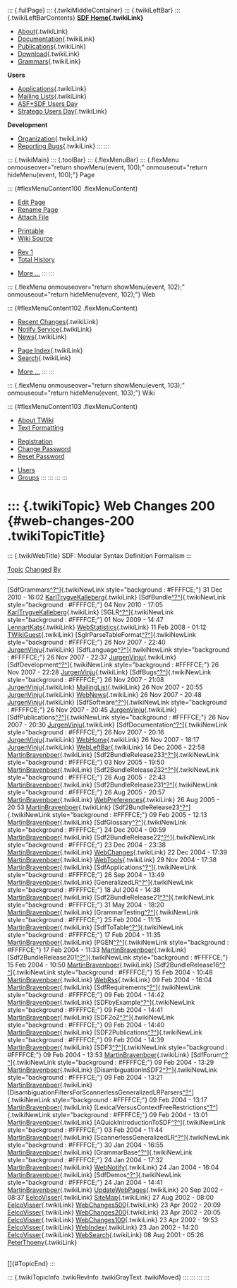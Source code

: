 ::: {.fullPage}
::: {.twikiMiddleContainer}
::: {.twikiLeftBar}
::: {.twikiLeftBarContents}
**[SDF Home](WebHome){.twikiLink}**

-   [About](SdfLanguage){.twikiLink}
-   [Documentation](SdfDocumentation){.twikiLink}
-   [Publications](SdfPublications){.twikiLink}
-   [Download](SdfSoftware){.twikiLink}
-   [Grammars](SdfGrammars){.twikiLink}

**Users**

-   [Applications](SdfApplications){.twikiLink}
-   [Mailing Lists](MailingList){.twikiLink}
-   [ASF+SDF Users
    Day](http://www.cwi.nl/htbin/sen1/twiki/bin/view/SEN1/ASFSDFUsersDay)
-   [Stratego Users Day](../Stratego/StrategoUsersDay){.twikiLink}

**Development**

-   [Organization](SdfDevelopment){.twikiLink}
-   [Reporting Bugs](SdfBugs){.twikiLink}
:::
:::

::: {.twikiMain}
::: {.toolBar}
::: {.flexMenuBar}
::: {.flexMenu onmouseover="return showMenu(event, 100);" onmouseout="return hideMenu(event, 100);"}
Page

::: {#flexMenuContent100 .flexMenuContent}
-   [Edit
    Page](http://www.program-transformation.org/edit/SdfBackup/WebChanges200?t=1536829002)
-   [Rename
    Page](http://www.program-transformation.org/rename/SdfBackup/WebChanges200)
-   [Attach
    File](http://www.program-transformation.org/attach/SdfBackup/WebChanges200)

<!-- -->

-   [Printable](http://www.program-transformation.org/view/SdfBackup/WebChanges200?skin=print.pattern)
-   [Wiki
    Source](http://www.program-transformation.org/view/SdfBackup/WebChanges200?skin=text&raw=on&contenttype=text/plain)

<!-- -->

-   [Rev
    1](http://www.program-transformation.org/view/SdfBackup/WebChanges200?rev=1.1)
-   [Total
    History](http://www.program-transformation.org/rdiff/SdfBackup/WebChanges200)

<!-- -->

-   [More
    \...](http://www.program-transformation.org/oops/SdfBackup/WebChanges200?template=oopsmore&param1=1.1&param2=1.1)
:::
:::

::: {.flexMenu onmouseover="return showMenu(event, 102);" onmouseout="return hideMenu(event, 102);"}
Web

::: {#flexMenuContent102 .flexMenuContent}
-   [Recent Changes](WebChanges){.twikiLink}
-   [Notify Service](WebNotify){.twikiLink}
-   [News](WebNews){.twikiLink}

<!-- -->

-   [Page Index](WebIndex){.twikiLink}
-   [Search](WebSearch){.twikiLink}

<!-- -->

-   [More
    \...](http://www.program-transformation.org/oops/SdfBackup/WebChanges200?template=oopsmore&param1=1.1&param2=1.1)
:::
:::

::: {.flexMenu onmouseover="return showMenu(event, 103);" onmouseout="return hideMenu(event, 103);"}
Wiki

::: {#flexMenuContent103 .flexMenuContent}
-   [About
    TWiki](http://www.program-transformation.org/view/TWiki/WebHome)
-   [Text
    Formatting](http://www.program-transformation.org/view/TWiki/TextFormattingRules)

<!-- -->

-   [Registration](http://www.program-transformation.org/view/TWiki/TWikiRegistration)
-   [Change
    Password](http://www.program-transformation.org/view/TWiki/ChangePassword)
-   [Reset
    Password](http://www.program-transformation.org/view/TWiki/ResetPassword)

<!-- -->

-   [Users](http://www.program-transformation.org/view/Main/TWikiUsers)
-   [Groups](http://www.program-transformation.org/view/Main/TWikiGroups)
:::
:::
:::
:::

::: {.twikiTopic}
Web Changes 200 {#web-changes-200 .twikiTopicTitle}
===============

::: {.twikiWebTitle}
SDF: Modular Syntax Definition Formalism
:::

  [Topic](http://www.program-transformation.org/SdfBackup/WebChanges200?sortcol=0&table=1&up=0#sorted_table "Sort by this column")                                                                                                                           [Changed](http://www.program-transformation.org/SdfBackup/WebChanges200?sortcol=1&table=1&up=0#sorted_table "Sort by this column")   [By](http://www.program-transformation.org/SdfBackup/WebChanges200?sortcol=2&table=1&up=0#sorted_table "Sort by this column")
  ---------------------------------------------------------------------------------------------------------------------------------------------------------------------------------------------------------------------------------------------------------- ------------------------------------------------------------------------------------------------------------------------------------ -------------------------------------------------------------------------------------------------------------------------------
  [SdfGrammars[^?^](http://www.program-transformation.org/edit/Main/SdfGrammars?topicparent=SdfBackup.WebChanges200)]{.twikiNewLink style="background : #FFFFCE;"}                                                                                           31 Dec 2010 - 16:02                                                                                                                  [KarlTrygveKalleberg](../Main/KarlTrygveKalleberg){.twikiLink}
  [SdfBundle[^?^](http://www.program-transformation.org/edit/Main/SdfBundle?topicparent=SdfBackup.WebChanges200)]{.twikiNewLink style="background : #FFFFCE;"}                                                                                               04 Nov 2010 - 17:05                                                                                                                  [KarlTrygveKalleberg](../Main/KarlTrygveKalleberg){.twikiLink}
  [SGLR[^?^](http://www.program-transformation.org/edit/Main/SGLR?topicparent=SdfBackup.WebChanges200)]{.twikiNewLink style="background : #FFFFCE;"}                                                                                                         01 Nov 2009 - 14:47                                                                                                                  [LennartKats](../Main/LennartKats){.twikiLink}
  [WebStatistics](../Main/WebStatistics){.twikiLink}                                                                                                                                                                                                         11 Feb 2008 - 01:12                                                                                                                  [TWikiGuest](../Main/TWikiGuest){.twikiLink}
  [SglrParseTableFormat[^?^](http://www.program-transformation.org/edit/Main/SglrParseTableFormat?topicparent=SdfBackup.WebChanges200)]{.twikiNewLink style="background : #FFFFCE;"}                                                                         26 Nov 2007 - 22:40                                                                                                                  [JurgenVinju](../Main/JurgenVinju){.twikiLink}
  [SdfLanguage[^?^](http://www.program-transformation.org/edit/Main/SdfLanguage?topicparent=SdfBackup.WebChanges200)]{.twikiNewLink style="background : #FFFFCE;"}                                                                                           26 Nov 2007 - 22:37                                                                                                                  [JurgenVinju](../Main/JurgenVinju){.twikiLink}
  [SdfDevelopment[^?^](http://www.program-transformation.org/edit/Main/SdfDevelopment?topicparent=SdfBackup.WebChanges200)]{.twikiNewLink style="background : #FFFFCE;"}                                                                                     26 Nov 2007 - 22:28                                                                                                                  [JurgenVinju](../Main/JurgenVinju){.twikiLink}
  [SdfBugs[^?^](http://www.program-transformation.org/edit/Main/SdfBugs?topicparent=SdfBackup.WebChanges200)]{.twikiNewLink style="background : #FFFFCE;"}                                                                                                   26 Nov 2007 - 21:08                                                                                                                  [JurgenVinju](../Main/JurgenVinju){.twikiLink}
  [MailingList](../Main/MailingList){.twikiLink}                                                                                                                                                                                                             26 Nov 2007 - 20:55                                                                                                                  [JurgenVinju](../Main/JurgenVinju){.twikiLink}
  [WebNews](../Main/WebNews){.twikiLink}                                                                                                                                                                                                                     26 Nov 2007 - 20:48                                                                                                                  [JurgenVinju](../Main/JurgenVinju){.twikiLink}
  [SdfSoftware[^?^](http://www.program-transformation.org/edit/Main/SdfSoftware?topicparent=SdfBackup.WebChanges200)]{.twikiNewLink style="background : #FFFFCE;"}                                                                                           26 Nov 2007 - 20:45                                                                                                                  [JurgenVinju](../Main/JurgenVinju){.twikiLink}
  [SdfPublications[^?^](http://www.program-transformation.org/edit/Main/SdfPublications?topicparent=SdfBackup.WebChanges200)]{.twikiNewLink style="background : #FFFFCE;"}                                                                                   26 Nov 2007 - 20:30                                                                                                                  [JurgenVinju](../Main/JurgenVinju){.twikiLink}
  [SdfDocumentation[^?^](http://www.program-transformation.org/edit/Main/SdfDocumentation?topicparent=SdfBackup.WebChanges200)]{.twikiNewLink style="background : #FFFFCE;"}                                                                                 26 Nov 2007 - 20:16                                                                                                                  [JurgenVinju](../Main/JurgenVinju){.twikiLink}
  [WebHome](../Main/WebHome){.twikiLink}                                                                                                                                                                                                                     26 Nov 2007 - 18:17                                                                                                                  [JurgenVinju](../Main/JurgenVinju){.twikiLink}
  [WebLeftBar](../Main/WebLeftBar){.twikiLink}                                                                                                                                                                                                               14 Dec 2006 - 22:58                                                                                                                  [MartinBravenboer](../Main/MartinBravenboer){.twikiLink}
  [Sdf2BundleRelease233[^?^](http://www.program-transformation.org/edit/Main/Sdf2BundleRelease233?topicparent=SdfBackup.WebChanges200)]{.twikiNewLink style="background : #FFFFCE;"}                                                                         03 Nov 2005 - 19:50                                                                                                                  [MartinBravenboer](../Main/MartinBravenboer){.twikiLink}
  [Sdf2BundleRelease232[^?^](http://www.program-transformation.org/edit/Main/Sdf2BundleRelease232?topicparent=SdfBackup.WebChanges200)]{.twikiNewLink style="background : #FFFFCE;"}                                                                         26 Aug 2005 - 22:43                                                                                                                  [MartinBravenboer](../Main/MartinBravenboer){.twikiLink}
  [Sdf2BundleRelease231[^?^](http://www.program-transformation.org/edit/Main/Sdf2BundleRelease231?topicparent=SdfBackup.WebChanges200)]{.twikiNewLink style="background : #FFFFCE;"}                                                                         26 Aug 2005 - 20:57                                                                                                                  [MartinBravenboer](../Main/MartinBravenboer){.twikiLink}
  [WebPreferences](../Main/WebPreferences){.twikiLink}                                                                                                                                                                                                       26 Aug 2005 - 20:53                                                                                                                  [MartinBravenboer](../Main/MartinBravenboer){.twikiLink}
  [Sdf2BundleRelease23[^?^](http://www.program-transformation.org/edit/Main/Sdf2BundleRelease23?topicparent=SdfBackup.WebChanges200)]{.twikiNewLink style="background : #FFFFCE;"}                                                                           09 Feb 2005 - 12:13                                                                                                                  [MartinBravenboer](../Main/MartinBravenboer){.twikiLink}
  [SdfGlossary[^?^](http://www.program-transformation.org/edit/Main/SdfGlossary?topicparent=SdfBackup.WebChanges200)]{.twikiNewLink style="background : #FFFFCE;"}                                                                                           24 Dec 2004 - 00:59                                                                                                                  [MartinBravenboer](../Main/MartinBravenboer){.twikiLink}
  [Sdf2BundleRelease22[^?^](http://www.program-transformation.org/edit/Main/Sdf2BundleRelease22?topicparent=SdfBackup.WebChanges200)]{.twikiNewLink style="background : #FFFFCE;"}                                                                           23 Dec 2004 - 23:38                                                                                                                  [MartinBravenboer](../Main/MartinBravenboer){.twikiLink}
  [WebChanges](../Main/WebChanges){.twikiLink}                                                                                                                                                                                                               22 Dec 2004 - 17:39                                                                                                                  [MartinBravenboer](../Main/MartinBravenboer){.twikiLink}
  [WebTools](../Main/WebTools){.twikiLink}                                                                                                                                                                                                                   29 Nov 2004 - 17:38                                                                                                                  [MartinBravenboer](../Main/MartinBravenboer){.twikiLink}
  [SdfApplications[^?^](http://www.program-transformation.org/edit/Main/SdfApplications?topicparent=SdfBackup.WebChanges200)]{.twikiNewLink style="background : #FFFFCE;"}                                                                                   26 Sep 2004 - 13:49                                                                                                                  [MartinBravenboer](../Main/MartinBravenboer){.twikiLink}
  [GeneralizedLR[^?^](http://www.program-transformation.org/edit/Main/GeneralizedLR?topicparent=SdfBackup.WebChanges200)]{.twikiNewLink style="background : #FFFFCE;"}                                                                                       18 Jul 2004 - 14:38                                                                                                                  [MartinBravenboer](../Main/MartinBravenboer){.twikiLink}
  [Sdf2BundleRelease21[^?^](http://www.program-transformation.org/edit/Main/Sdf2BundleRelease21?topicparent=SdfBackup.WebChanges200)]{.twikiNewLink style="background : #FFFFCE;"}                                                                           31 May 2004 - 18:20                                                                                                                  [MartinBravenboer](../Main/MartinBravenboer){.twikiLink}
  [GrammarTesting[^?^](http://www.program-transformation.org/edit/Main/GrammarTesting?topicparent=SdfBackup.WebChanges200)]{.twikiNewLink style="background : #FFFFCE;"}                                                                                     25 Feb 2004 - 11:15                                                                                                                  [MartinBravenboer](../Main/MartinBravenboer){.twikiLink}
  [SdfToTable[^?^](http://www.program-transformation.org/edit/Main/SdfToTable?topicparent=SdfBackup.WebChanges200)]{.twikiNewLink style="background : #FFFFCE;"}                                                                                             17 Feb 2004 - 11:35                                                                                                                  [MartinBravenboer](../Main/MartinBravenboer){.twikiLink}
  [PGEN[^?^](http://www.program-transformation.org/edit/Main/PGEN?topicparent=SdfBackup.WebChanges200)]{.twikiNewLink style="background : #FFFFCE;"}                                                                                                         17 Feb 2004 - 11:33                                                                                                                  [MartinBravenboer](../Main/MartinBravenboer){.twikiLink}
  [Sdf2BundleRelease201[^?^](http://www.program-transformation.org/edit/Main/Sdf2BundleRelease201?topicparent=SdfBackup.WebChanges200)]{.twikiNewLink style="background : #FFFFCE;"}                                                                         15 Feb 2004 - 10:50                                                                                                                  [MartinBravenboer](../Main/MartinBravenboer){.twikiLink}
  [Sdf2BundleRelease16[^?^](http://www.program-transformation.org/edit/Main/Sdf2BundleRelease16?topicparent=SdfBackup.WebChanges200)]{.twikiNewLink style="background : #FFFFCE;"}                                                                           15 Feb 2004 - 10:48                                                                                                                  [MartinBravenboer](../Main/MartinBravenboer){.twikiLink}
  [WebRss](../Main/WebRss){.twikiLink}                                                                                                                                                                                                                       09 Feb 2004 - 16:04                                                                                                                  [MartinBravenboer](../Main/MartinBravenboer){.twikiLink}
  [SdfRequirements[^?^](http://www.program-transformation.org/edit/Main/SdfRequirements?topicparent=SdfBackup.WebChanges200)]{.twikiNewLink style="background : #FFFFCE;"}                                                                                   09 Feb 2004 - 14:42                                                                                                                  [MartinBravenboer](../Main/MartinBravenboer){.twikiLink}
  [SDFbyExample[^?^](http://www.program-transformation.org/edit/Main/SDFbyExample?topicparent=SdfBackup.WebChanges200)]{.twikiNewLink style="background : #FFFFCE;"}                                                                                         09 Feb 2004 - 14:41                                                                                                                  [MartinBravenboer](../Main/MartinBravenboer){.twikiLink}
  [SDF2o2[^?^](http://www.program-transformation.org/edit/Main/SDF2o2?topicparent=SdfBackup.WebChanges200)]{.twikiNewLink style="background : #FFFFCE;"}                                                                                                     09 Feb 2004 - 14:40                                                                                                                  [MartinBravenboer](../Main/MartinBravenboer){.twikiLink}
  [SDF2Publications[^?^](http://www.program-transformation.org/edit/Main/SDF2Publications?topicparent=SdfBackup.WebChanges200)]{.twikiNewLink style="background : #FFFFCE;"}                                                                                 09 Feb 2004 - 14:39                                                                                                                  [MartinBravenboer](../Main/MartinBravenboer){.twikiLink}
  [SDF3[^?^](http://www.program-transformation.org/edit/Main/SDF3?topicparent=SdfBackup.WebChanges200)]{.twikiNewLink style="background : #FFFFCE;"}                                                                                                         09 Feb 2004 - 13:53                                                                                                                  [MartinBravenboer](../Main/MartinBravenboer){.twikiLink}
  [SdfForum[^?^](http://www.program-transformation.org/edit/Main/SdfForum?topicparent=SdfBackup.WebChanges200)]{.twikiNewLink style="background : #FFFFCE;"}                                                                                                 09 Feb 2004 - 13:29                                                                                                                  [MartinBravenboer](../Main/MartinBravenboer){.twikiLink}
  [DisambiguationInSDF2[^?^](http://www.program-transformation.org/edit/Main/DisambiguationInSDF2?topicparent=SdfBackup.WebChanges200)]{.twikiNewLink style="background : #FFFFCE;"}                                                                         09 Feb 2004 - 13:21                                                                                                                  [MartinBravenboer](../Main/MartinBravenboer){.twikiLink}
  [DisambiguationFiltersForScannerlessGeneralizedLRParsers[^?^](http://www.program-transformation.org/edit/Main/DisambiguationFiltersForScannerlessGeneralizedLRParsers?topicparent=SdfBackup.WebChanges200)]{.twikiNewLink style="background : #FFFFCE;"}   09 Feb 2004 - 13:17                                                                                                                  [MartinBravenboer](../Main/MartinBravenboer){.twikiLink}
  [LexicalVersusContextFreeRestrictions[^?^](http://www.program-transformation.org/edit/Main/LexicalVersusContextFreeRestrictions?topicparent=SdfBackup.WebChanges200)]{.twikiNewLink style="background : #FFFFCE;"}                                         09 Feb 2004 - 13:01                                                                                                                  [MartinBravenboer](../Main/MartinBravenboer){.twikiLink}
  [AQuickIntroductionToSDF[^?^](http://www.program-transformation.org/edit/Main/AQuickIntroductionToSDF?topicparent=SdfBackup.WebChanges200)]{.twikiNewLink style="background : #FFFFCE;"}                                                                   03 Feb 2004 - 11:44                                                                                                                  [MartinBravenboer](../Main/MartinBravenboer){.twikiLink}
  [ScannerlessGeneralizedLR[^?^](http://www.program-transformation.org/edit/Main/ScannerlessGeneralizedLR?topicparent=SdfBackup.WebChanges200)]{.twikiNewLink style="background : #FFFFCE;"}                                                                 30 Jan 2004 - 16:55                                                                                                                  [MartinBravenboer](../Main/MartinBravenboer){.twikiLink}
  [GrammarBase[^?^](http://www.program-transformation.org/edit/Main/GrammarBase?topicparent=SdfBackup.WebChanges200)]{.twikiNewLink style="background : #FFFFCE;"}                                                                                           24 Jan 2004 - 17:32                                                                                                                  [MartinBravenboer](../Main/MartinBravenboer){.twikiLink}
  [WebNotify](../Main/WebNotify){.twikiLink}                                                                                                                                                                                                                 24 Jan 2004 - 16:04                                                                                                                  [MartinBravenboer](../Main/MartinBravenboer){.twikiLink}
  [SdfDemos[^?^](http://www.program-transformation.org/edit/Main/SdfDemos?topicparent=SdfBackup.WebChanges200)]{.twikiNewLink style="background : #FFFFCE;"}                                                                                                 24 Jan 2004 - 14:41                                                                                                                  [MartinBravenboer](../Main/MartinBravenboer){.twikiLink}
  [UpdateWebPages](../Main/UpdateWebPages){.twikiLink}                                                                                                                                                                                                       20 Sep 2002 - 08:37                                                                                                                  [EelcoVisser](../Main/EelcoVisser){.twikiLink}
  [SiteMap](../Main/SiteMap){.twikiLink}                                                                                                                                                                                                                     27 Aug 2002 - 08:00                                                                                                                  [EelcoVisser](../Main/EelcoVisser){.twikiLink}
  [WebChanges500](../Main/WebChanges500){.twikiLink}                                                                                                                                                                                                         23 Apr 2002 - 20:09                                                                                                                  [EelcoVisser](../Main/EelcoVisser){.twikiLink}
  [WebChanges200](../Main/WebChanges200){.twikiLink}                                                                                                                                                                                                         23 Apr 2002 - 20:05                                                                                                                  [EelcoVisser](../Main/EelcoVisser){.twikiLink}
  [WebChanges100](../Main/WebChanges100){.twikiLink}                                                                                                                                                                                                         23 Apr 2002 - 19:53                                                                                                                  [EelcoVisser](../Main/EelcoVisser){.twikiLink}
  [WebIndex](../Main/WebIndex){.twikiLink}                                                                                                                                                                                                                   23 Jan 2002 - 14:20                                                                                                                  [EelcoVisser](../Main/EelcoVisser){.twikiLink}
  [WebSearch](../Main/WebSearch){.twikiLink}                                                                                                                                                                                                                 08 Aug 2001 - 05:26                                                                                                                  [PeterThoeny](../Main/PeterThoeny){.twikiLink}

\
[]{#TopicEnd}
:::

::: {.twikiTopicInfo .twikiRevInfo .twikiGrayText .twikiMoved}
:::
:::
:::
:::
